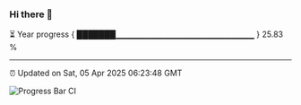 ### Hi there 👋

⏳ Year progress { ███████▁▁▁▁▁▁▁▁▁▁▁▁▁▁▁▁▁▁▁▁▁▁▁ } 25.83 %

---

⏰ Updated on Sat, 05 Apr 2025 06:23:48 GMT

![Progress Bar CI](https://github.com/liununu/liununu/workflows/Progress%20Bar%20CI/badge.svg)
